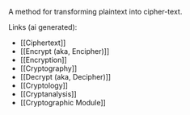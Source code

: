 A method for transforming plaintext into cipher-text.

Links (ai generated):
 - [[Ciphertext]]
 - [[Encrypt (aka, Encipher)]]
 - [[Encryption]]
 - [[Cryptography]]
 - [[Decrypt (aka, Decipher)]]
 - [[Cryptology]]
 - [[Cryptanalysis]]
 - [[Cryptographic Module]]
